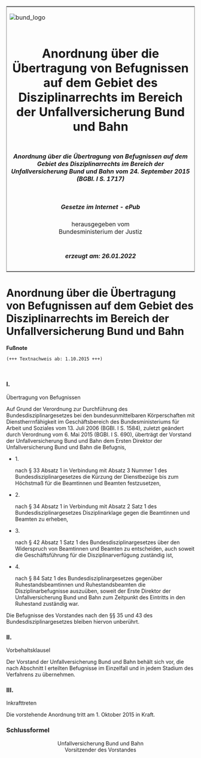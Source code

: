 <span id="DECKBLATT.html"></span>

<table border="0" frame="border" width="100%">

<tr valign="top">

<td align="left">

![bund\_logo](BfJ_2021_Web_de_de.gif)

</td>

<td align="right">

 

</td>

</tr>

<tr align="center" valign="middle">

<td colspan="2">

# Anordnung über die Übertragung von Befugnissen auf dem Gebiet des Disziplinarrechts im Bereich der Unfallversicherung Bund und Bahn

</td>

</tr>

<tr align="center" valign="middle">

<td colspan="2">

##### Anordnung über die Übertragung von Befugnissen auf dem Gebiet des Disziplinarrechts im Bereich der Unfallversicherung Bund und Bahn vom 24. September 2015 (BGBl. I S. 1717)

</td>

</tr>

<tr align="center" valign="middle">

<td colspan="2">

  
  

##### Gesetze im Internet - ePub  
  
herausgegeben vom  
Bundesministerium der Justiz

</td>

</tr>

<tr align="center" valign="bottom">

<td colspan="2">

  
  

##### erzeugt am: 26.01.2022

</td>

</tr>

</table>

<span id="BJNR171700015.html"></span>

# Anordnung über die Übertragung von Befugnissen auf dem Gebiet des Disziplinarrechts im Bereich der Unfallversicherung Bund und Bahn

<div>

  
**Fußnote**

<div class="jnhtml">

<div>

<div class="jurAbsatz">

  

``` 
(+++ Textnachweis ab: 1.10.2015 +++)

 
```

</div>

</div>

</div>

</div>

<span id="BJNR171700015BJNE000100000.html"></span>

### I.  
Übertragung von Befugnissen

<div>

<div class="jnhtml">

<div>

<div class="jurAbsatz">

Auf Grund der Verordnung zur Durchführung des Bundesdisziplinargesetzes
bei den bundesunmittelbaren Körperschaften mit Dienstherrnfähigkeit im
Geschäftsbereich des Bundesministeriums für Arbeit und Soziales vom 13.
Juli 2006 (BGBl. I S. 1584), zuletzt geändert durch Verordnung vom 6.
Mai 2015 (BGBl. I S. 690), überträgt der Vorstand der Unfallversicherung
Bund und Bahn dem Ersten Direktor der Unfallversicherung Bund und Bahn
die Befugnis,

  - 1\.
    
    <div>
    
    nach § 33 Absatz 1 in Verbindung mit Absatz 3 Nummer 1 des
    Bundesdisziplinargesetzes die Kürzung der Dienstbezüge bis zum
    Höchstmaß für die Beamtinnen und Beamten festzusetzen,
    
    </div>

  - 2\.
    
    <div>
    
    nach § 34 Absatz 1 in Verbindung mit Absatz 2 Satz 1 des
    Bundesdisziplinargesetzes Disziplinarklage gegen die Beamtinnen und
    Beamten zu erheben,
    
    </div>

  - 3\.
    
    <div>
    
    nach § 42 Absatz 1 Satz 1 des Bundesdisziplinargesetzes über den
    Widerspruch von Beamtinnen und Beamten zu entscheiden, auch soweit
    die Geschäftsführung für die Disziplinarverfügung zuständig ist,
    
    </div>

  - 4\.
    
    <div>
    
    nach § 84 Satz 1 des Bundesdisziplinargesetzes gegenüber
    Ruhestandsbeamtinnen und Ruhestandsbeamten die Disziplinarbefugnisse
    auszuüben, soweit der Erste Direktor der Unfallversicherung Bund und
    Bahn zum Zeitpunkt des Eintritts in den Ruhestand zuständig war.
    
    </div>

</div>

<div class="jurAbsatz">

Die Befugnisse des Vorstandes nach den §§ 35 und 43 des
Bundesdisziplinargesetzes bleiben hiervon unberührt.

</div>

</div>

</div>

</div>

<span id="BJNR171700015BJNE000200000.html"></span>

### II.  
Vorbehaltsklausel

<div>

<div class="jnhtml">

<div>

<div class="jurAbsatz">

Der Vorstand der Unfallversicherung Bund und Bahn behält sich vor, die
nach Abschnitt I erteilten Befugnisse im Einzelfall und in jedem Stadium
des Verfahrens zu übernehmen.

</div>

</div>

</div>

</div>

<span id="BJNR171700015BJNE000300000.html"></span>

### III.  
Inkrafttreten

<div>

<div class="jnhtml">

<div>

<div class="jurAbsatz">

Die vorstehende Anordnung tritt am 1. Oktober 2015 in Kraft.

</div>

</div>

</div>

</div>

<span id="BJNR171700015BJNE000400000.html"></span>

### Schlussformel  

<div>

<div class="jnhtml">

<div>

<div class="jurAbsatz" style="text-align:center;">

<span class="SP">Unfallversicherung Bund und Bahn</span>  
Vorsitzender des Vorstandes

</div>

</div>

</div>

</div>

